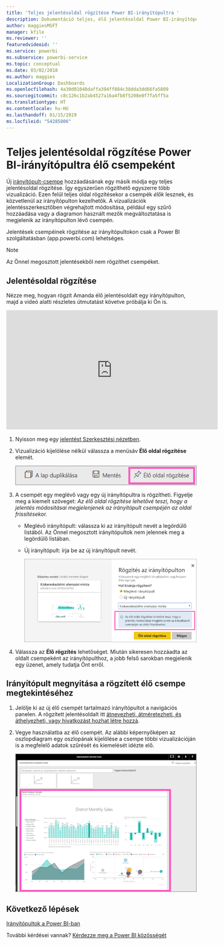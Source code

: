 ```yaml
---
title: 'Teljes jelentésoldal rögzítése Power BI-irányítópultra '
description: Dokumentáció teljes, élő jelentésoldal Power BI-irányítópulton történő rögzítéséről.
author: maggiesMSFT
manager: kfile
ms.reviewer: ''
featuredvideoid: ''
ms.service: powerbi
ms.subservice: powerbi-service
ms.topic: conceptual
ms.date: 03/02/2018
ms.author: maggies
LocalizationGroup: Dashboards
ms.openlocfilehash: 4a30d01040daffa394ff884c38dda3dd66fa5809
ms.sourcegitcommit: c8c126c1b2ab4527a16a4fb8f5208e0f7fa5ff5a
ms.translationtype: HT
ms.contentlocale: hu-HU
ms.lasthandoff: 01/15/2019
ms.locfileid: "54285806"
---
```

# <a name="pin-an-entire-report-page-as-a-live-tile-to-a-power-bi-dashboard"></a>Teljes jelentésoldal rögzítése Power BI-irányítópultra élő csempeként
Új [irányítópult-csempe](consumer/end-user-tiles.md) hozzáadásának egy másik módja egy teljes jelentésoldal rögzítése. Így egyszerűen rögzíthető egyszerre több vizualizáció.  Ezen felül teljes oldal rögzítésekor a csempék *élők* lesznek, és közvetlenül az irányítópulton kezelhetők. A vizualizációk jelentésszerkesztőben végrehajtott módosítása, például egy szűrő hozzáadása vagy a diagramon használt mezők megváltoztatása is megjelenik az irányítópulton lévő csempén.  

Jelentések csempéinek rögzítése az irányítópultokon csak a Power BI szolgáltatásban (app.powerbi.com) lehetséges.

> [!NOTE]
> Az Önnel megosztott jelentésekből nem rögzíthet csempéket.
> 
> 

## <a name="pin-a-report-page"></a>Jelentésoldal rögzítése
Nézze meg, hogyan rögzít Amanda élő jelentésoldalt egy irányítópulton, majd a videó alatti részletes útmutatást követve próbálja ki Ön is.

<iframe width="560" height="315" src="https://www.youtube.com/embed/EzhfBpPboPA" frameborder="0" allowfullscreen></iframe>


1. Nyisson meg egy [jelentést Szerkesztési nézetben](service-interact-with-a-report-in-editing-view.md).
2. Vizualizáció kijelölése nélkül válassza a menüsáv **Élő oldal rögzítése** elemét.
   
   ![Élő oldal rögzítése ikon](media/service-dashboard-pin-live-tile-from-report/pbi-pin-live-page.png) 
3. A csempét egy meglévő vagy egy új irányítópultra is rögzítheti. Figyelje meg a kiemelt szöveget: *Az élő oldal rögzítése lehetővé teszi, hogy a jelentés módosításai megjelenjenek az irányítópult csempéjén az oldal frissítésekor.*
   
   * Meglévő irányítópult: válassza ki az irányítópult nevét a legördülő listából. Az Önnel megosztott irányítópultok nem jelennek meg a legördülő listában.
   * Új irányítópult: írja be az új irányítópult nevét.
     
     ![Rögzítés az irányítópulton párbeszédablak](media/service-dashboard-pin-live-tile-from-report/pbi-pin-live-page-dialog.png)
4. Válassza az **Élő rögzítés** lehetőséget. Miután sikeresen hozzáadta az oldalt csempeként az irányítópulthoz, a jobb felső sarokban megjelenik egy üzenet, amely tudatja Önt erről.

## <a name="open-the-dashboard-to-see-the-pinned-live-tile"></a>Irányítópult megnyitása a rögzített élő csempe megtekintéséhez
1. Jelölje ki az új élő csempét tartalmazó irányítópultot a navigációs panelen. A rögzített jelentésoldalt itt [átnevezheti, átméretezheti, és áthelyezheti, vagy hivatkozást hozhat létre hozzá](service-dashboard-edit-tile.md).  
2. Vegye használatba az élő csempét.  Az alábbi képernyőképen az oszlopdiagram egy oszlopának kijelölése a csempe többi vizualizációján is a megfelelő adatok szűrését és kiemelését idézte elő.
   
    ![irányítópultok élő csempével](media/service-dashboard-pin-live-tile-from-report/pbi-live-tile.png)

## <a name="next-steps"></a>Következő lépések
[Irányítópultok a Power BI-ban](consumer/end-user-dashboards.md)

További kérdései vannak? [Kérdezze meg a Power BI közösségét](http://community.powerbi.com/)

